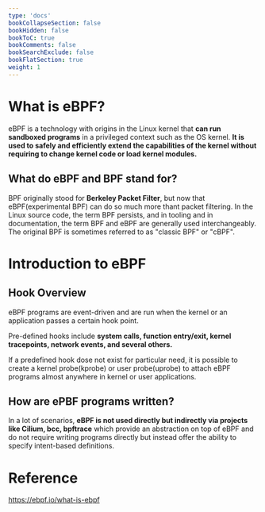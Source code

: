 ```yaml
---
type: 'docs'
bookCollapseSection: false
bookHidden: false
bookToC: true
bookComments: false
bookSearchExclude: false
bookFlatSection: true
weight: 1
---
```


# What is eBPF?

eBPF is a technology with origins in the Linux kernel that **can run sandboxed programs** in a privileged context such as the OS kernel. **It is used to 
safely and efficiently extend the capabilities of the kernel without requiring to change kernel code or load kernel modules.**

## What do eBPF and BPF stand for?

BPF originally stood for **Berkeley Packet Filter**, but now that eBPF(experimental BPF) can do so much more thant packet filtering. In the Linux 
source code, the term BPF persists, and in tooling and in documentation, the term BPF and eBPF are generally used interchangeably. The original 
BPF is sometimes referred to as "classic BPF" or "cBPF".

# Introduction to eBPF

## Hook Overview

eBPF programs are event-driven and are run when the kernel or an application passes a certain hook point.

Pre-defined hooks include **system calls, function entry/exit, kernel tracepoints, network events, and several others.**

If a predefined hook dose not exist for particular need, it is possible to create a kernel probe(kprobe) or user probe(uprobe) to attach eBPF 
programs almost anywhere in kernel or user applications.

## How are ePBF programs written?

In a lot of scenarios, **eBPF is not used directly but indirectly via projects like Cilium, bcc, bpftrace** which provide an abstraction on top of 
eBPF and do not require writing programs directly but instead offer the ability to specify intent-based definitions.

# Reference
https://ebpf.io/what-is-ebpf